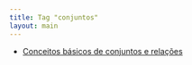 ```yaml
---
title: Tag "conjuntos"
layout: main
---
```


* [Conceitos básicos de conjuntos e relações](/./teaching/basics/set-concepts)

